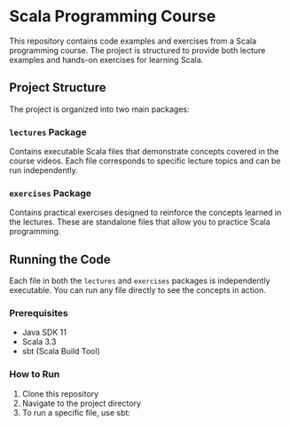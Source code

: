 # Scala Programming Course

This repository contains code examples and exercises from a Scala programming course. The project is structured to provide both lecture examples and hands-on exercises for learning Scala.

## Project Structure

The project is organized into two main packages:

### `lectures` Package
Contains executable Scala files that demonstrate concepts covered in the course videos. Each file corresponds to specific lecture topics and can be run independently.

### `exercises` Package
Contains practical exercises designed to reinforce the concepts learned in the lectures. These are standalone files that allow you to practice Scala programming. 

## Running the Code

Each file in both the `lectures` and `exercises` packages is independently executable. You can run any file directly to see the concepts in action.

### Prerequisites
- Java SDK 11
- Scala 3.3
- sbt (Scala Build Tool)

### How to Run
1. Clone this repository
2. Navigate to the project directory
3. To run a specific file, use sbt:
